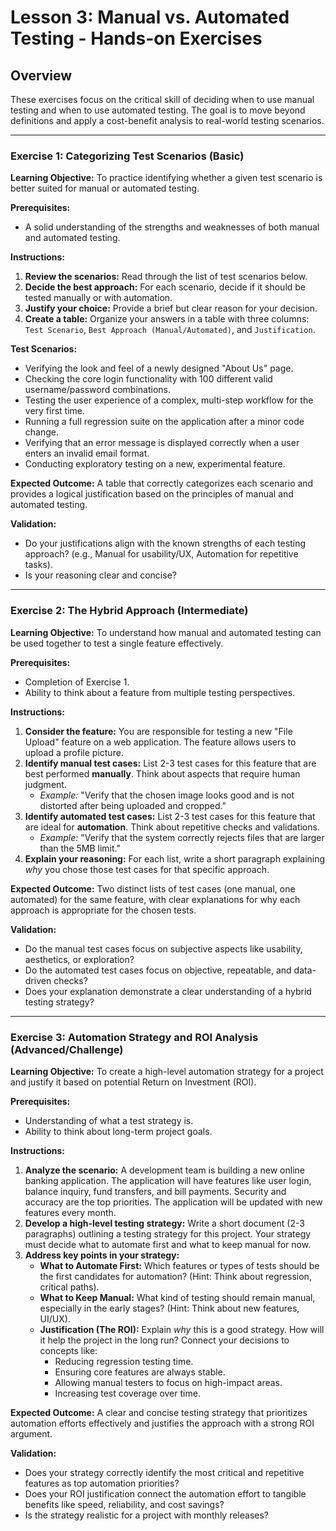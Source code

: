 # Lesson 3: Manual vs. Automated Testing - Hands-on Exercises

## Overview

These exercises focus on the critical skill of deciding when to use manual testing and when to use automated testing. The goal is to move beyond definitions and apply a cost-benefit analysis to real-world testing scenarios.

---

### Exercise 1: Categorizing Test Scenarios (Basic)

**Learning Objective:** To practice identifying whether a given test scenario is better suited for manual or automated testing.

**Prerequisites:**
- A solid understanding of the strengths and weaknesses of both manual and automated testing.

**Instructions:**

1.  **Review the scenarios:** Read through the list of test scenarios below.
2.  **Decide the best approach:** For each scenario, decide if it should be tested manually or with automation.
3.  **Justify your choice:** Provide a brief but clear reason for your decision.
4.  **Create a table:** Organize your answers in a table with three columns: `Test Scenario`, `Best Approach (Manual/Automated)`, and `Justification`.

**Test Scenarios:**

*   Verifying the look and feel of a newly designed "About Us" page.
*   Checking the core login functionality with 100 different valid username/password combinations.
*   Testing the user experience of a complex, multi-step workflow for the very first time.
*   Running a full regression suite on the application after a minor code change.
*   Verifying that an error message is displayed correctly when a user enters an invalid email format.
*   Conducting exploratory testing on a new, experimental feature.

**Expected Outcome:**
A table that correctly categorizes each scenario and provides a logical justification based on the principles of manual and automated testing.

**Validation:**
- Do your justifications align with the known strengths of each testing approach? (e.g., Manual for usability/UX, Automation for repetitive tasks).
- Is your reasoning clear and concise?

---

### Exercise 2: The Hybrid Approach (Intermediate)

**Learning Objective:** To understand how manual and automated testing can be used together to test a single feature effectively.

**Prerequisites:**
- Completion of Exercise 1.
- Ability to think about a feature from multiple testing perspectives.

**Instructions:**

1.  **Consider the feature:** You are responsible for testing a new "File Upload" feature on a web application. The feature allows users to upload a profile picture.
2.  **Identify manual test cases:** List 2-3 test cases for this feature that are best performed **manually**. Think about aspects that require human judgment.
    *   *Example:* "Verify that the chosen image looks good and is not distorted after being uploaded and cropped."
3.  **Identify automated test cases:** List 2-3 test cases for this feature that are ideal for **automation**. Think about repetitive checks and validations.
    *   *Example:* "Verify that the system correctly rejects files that are larger than the 5MB limit."
4.  **Explain your reasoning:** For each list, write a short paragraph explaining *why* you chose those test cases for that specific approach.

**Expected Outcome:**
Two distinct lists of test cases (one manual, one automated) for the same feature, with clear explanations for why each approach is appropriate for the chosen tests.

**Validation:**
- Do the manual test cases focus on subjective aspects like usability, aesthetics, or exploration?
- Do the automated test cases focus on objective, repeatable, and data-driven checks?
- Does your explanation demonstrate a clear understanding of a hybrid testing strategy?

---

### Exercise 3: Automation Strategy and ROI Analysis (Advanced/Challenge)

**Learning Objective:** To create a high-level automation strategy for a project and justify it based on potential Return on Investment (ROI).

**Prerequisites:**
- Understanding of what a test strategy is.
- Ability to think about long-term project goals.

**Instructions:**

1.  **Analyze the scenario:** A development team is building a new online banking application. The application will have features like user login, balance inquiry, fund transfers, and bill payments. Security and accuracy are the top priorities. The application will be updated with new features every month.
2.  **Develop a high-level testing strategy:** Write a short document (2-3 paragraphs) outlining a testing strategy for this project. Your strategy must decide what to automate first and what to keep manual for now.
3.  **Address key points in your strategy:**
    *   **What to Automate First:** Which features or types of tests should be the first candidates for automation? (Hint: Think about regression, critical paths).
    *   **What to Keep Manual:** What kind of testing should remain manual, especially in the early stages? (Hint: Think about new features, UI/UX).
    *   **Justification (The ROI):** Explain *why* this is a good strategy. How will it help the project in the long run? Connect your decisions to concepts like:
        *   Reducing regression testing time.
        *   Ensuring core features are always stable.
        *   Allowing manual testers to focus on high-impact areas.
        *   Increasing test coverage over time.

**Expected Outcome:**
A clear and concise testing strategy that prioritizes automation efforts effectively and justifies the approach with a strong ROI argument.

**Validation:**
- Does your strategy correctly identify the most critical and repetitive features as top automation priorities?
- Does your ROI justification connect the automation effort to tangible benefits like speed, reliability, and cost savings?
- Is the strategy realistic for a project with monthly releases?